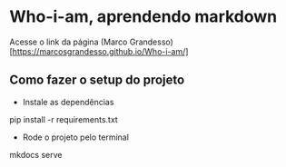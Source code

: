 # Who-i-am, aprendendo markdown

Acesse o link da página (Marco Grandesso)[https://marcosgrandesso.github.io/Who-i-am/]

## Como fazer o setup do projeto

* Instale as dependências

pip install -r requirements.txt

* Rode o projeto pelo terminal 

mkdocs serve 
